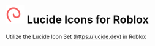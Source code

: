 # [![Lucide Logo](repo-assets/lucide-logo-dark.svg)](https://lucide.dev) Lucide Icons for Roblox

Utilize the Lucide Icon Set (<https://lucide.dev>) in Roblox
